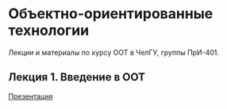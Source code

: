 # Объектно-ориентированные технологии

Лекции и материалы по курсу ООТ в ЧелГУ, группы ПрИ-401.

## Лекция 1. Введение в ООТ

[Презентация](https://docs.google.com/presentation/d/1GHh-BulJamQcb-XhXllAbtCEKMQC33mXX9w4XyVj8WQ/edit?usp=sharing)
